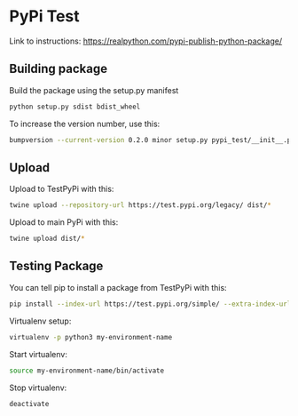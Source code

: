 # PyPi Test 
Link to instructions: https://realpython.com/pypi-publish-python-package/

## Building package
Build the package using the setup.py manifest
```sh
python setup.py sdist bdist_wheel
```
To increase the version number, use this:
```sh
bumpversion --current-version 0.2.0 minor setup.py pypi_test/__init__.py --allow-dirty
```

## Upload
Upload to TestPyPi with this:
```sh
twine upload --repository-url https://test.pypi.org/legacy/ dist/*
```
Upload to main PyPi with this:
```sh
twine upload dist/*
```

## Testing Package
You can tell pip to install a package from TestPyPi with this:
```sh
pip install --index-url https://test.pypi.org/simple/ --extra-index-url https://pypi.org/simple your-package-name
```
Virtualenv setup:
```sh
virtualenv -p python3 my-environment-name
```
Start virtualenv:
```sh
source my-environment-name/bin/activate
```
Stop virtualenv:
```sh
deactivate
```